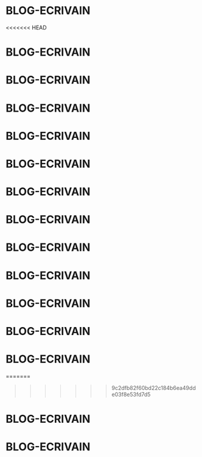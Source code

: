# BLOG-ECRIVAIN
<<<<<<< HEAD
# BLOG-ECRIVAIN
# BLOG-ECRIVAIN
# BLOG-ECRIVAIN
# BLOG-ECRIVAIN
# BLOG-ECRIVAIN
# BLOG-ECRIVAIN
# BLOG-ECRIVAIN
# BLOG-ECRIVAIN
# BLOG-ECRIVAIN
# BLOG-ECRIVAIN
# BLOG-ECRIVAIN
# BLOG-ECRIVAIN
=======
>>>>>>> 9c2dfb82f60bd22c184b6ea49dde03f8e53fd7d5
# BLOG-ECRIVAIN
# BLOG-ECRIVAIN
